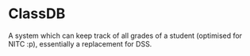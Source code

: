 # ClassDB
A system which can keep track of all grades of a student (optimised for NITC :p), essentially a replacement for DSS.
